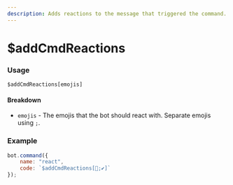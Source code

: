 ```yaml
---
description: Adds reactions to the message that triggered the command.
---
```


# $addCmdReactions

### Usage
```
$addCmdReactions[emojis]
```

#### Breakdown

* `emojis` - The emojis that the bot should react with. Separate emojis using `;`.

### Example

```javascript
bot.command({
    name: "react",
    code: `$addCmdReactions[🎉;✔]`
});
```
